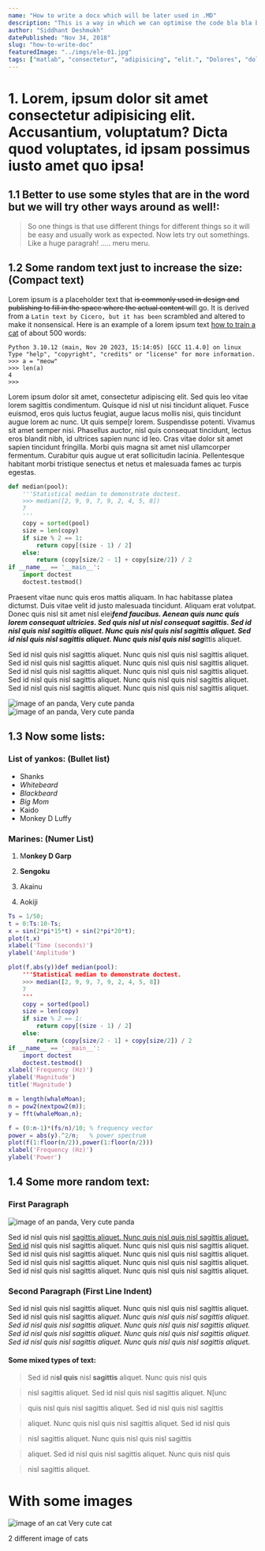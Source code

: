 ```yaml
---
name: "How to write a docx which will be later used in .MD"
description: "This is a way in which we can optimise the code bla bla bla Lorem ipsum dolor sit, amet consectetur adipisicing elit. Aliquid sequi necessitatibus atque omnis neque, dolorem distinctio possimus quis reiciendis repellendus."
author: "Siddhant Deshmukh"
datePublished: "Nov 34, 2018"
slug: "how-to-write-doc"
featuredImage: "../imgs/ele-01.jpg"
tags: ["matlab", "consectetur", "adipisicing", "elit.", "Dolores", "doloremque"]
---
```



# 1. Lorem, ipsum dolor sit amet consectetur adipisicing elit. Accusantium, voluptatum? Dicta quod voluptates, id ipsam possimus iusto amet quo ipsa!

## 1.1 Better to use some styles that are in the word but we will try other ways around as well!:

> So one things is that use different things for different things so it
> will be easy and usually work as expected. Now lets try out
> somethings. Like a huge paragrah! ..... meru meru.

## 1.2 Some random text just to increase the size: (Compact text)

Lorem ipsum is a placeholder text that ~~is commonly used in design and
publishing to fill in the space where the actual content w~~ill go. It
is derived from a `Latin text by Cicero, but it has been` scrambled and
altered to make it nonsensical. Here is an example of a lorem ipsum text [how to train a cat]('www.how-to-train-cat.com')
of about 500 words:

```shell
Python 3.10.12 (main, Nov 20 2023, 15:14:05) [GCC 11.4.0] on linux
Type "help", "copyright", "credits" or "license" for more information.
>>> a = "meow"
>>> len(a)
4
>>> 
```

Lorem ipsum dolor sit amet, consectetur adipiscing elit. Sed quis leo
vitae lorem sagittis condimentum. Quisque id nisl ut nisi tincidunt
aliquet. Fusce euismod, eros quis luctus feugiat, augue lacus mollis
nisi, quis tincidunt augue lorem ac nunc. Ut quis sempe[r lorem.
Suspendisse potenti. Vivamus sit amet semper nisi. Phasellus auctor,
nisl quis consequat tincidunt, lectus eros blandit nibh, id ultrices
sapien nunc id leo. Cras vitae dolor sit amet sapien tincidunt
fringilla. Morbi quis magna sit amet nisl ullamcorper
fermentum. Curabitur quis augue ut erat sollicitudin
lacinia. Pellentesque habitant morbi tristique senectus et netus et
malesuada fames ac turpis egestas.

```python
def median(pool):
    '''Statistical median to demonstrate doctest.
    >>> median([2, 9, 9, 7, 9, 2, 4, 5, 8])
    7
    '''
    copy = sorted(pool)
    size = len(copy)
    if size % 2 == 1:
        return copy[(size - 1) / 2]
    else:
        return (copy[size/2 - 1] + copy[size/2]) / 2
if __name__ == '__main__':
    import doctest
    doctest.testmod()
```


Praesent vitae nunc quis eros mattis
aliquam. In hac habitasse platea dictumst. Duis vitae velit id justo
malesuada tincidunt. Aliquam erat volutpat. Donec quis nisl sit amet
nisl elei***fend faucibus. Aenean quis nunc quis lorem consequat
ultricies. Sed quis nisl ut nisl consequat sagittis. Sed id nisl quis
nisl sagittis aliquet. Nunc quis nisl quis nisl sagittis aliquet. Sed id
nisl quis nisl sagittis aliquet. Nunc quis nisl quis nisl sag***ittis
aliquet.

Sed id nisl quis nisl sagittis aliquet. Nunc quis nisl quis nisl
sagittis aliquet. Sed id nisl quis nisl sagittis aliquet. Nunc quis nisl
quis nisl sagittis aliquet. Sed id nisl quis nisl sagittis aliquet. Nunc
quis nisl quis nisl sagittis aliquet. Sed id nisl quis nisl sagittis
aliquet. Nunc quis nisl quis nisl sagittis aliquet. Sed id nisl quis
nisl sagittis aliquet. Nunc quis nisl quis nisl sagittis aliquet.


![image of an panda, Very cute panda](./ele-07.jpeg)
![image of an panda, Very cute panda](../imgs/ele-08.jpg)


## 1.3 Now some lists:

### List of yankos: (Bullet list)

  * Shanks
  * *Whitebeard*
  * *Blackbeard*
  * *Big Mom*
  * Kaido
  * Monkey D Luffy

### Marines: (Numer List)

1.  M**onkey D Garp**
2.  **Sengoku**

3.  Akainu
4.  Aokiji


```matlab
Ts = 1/50;
t = 0:Ts:10-Ts;
x = sin(2*pi*15*t) + sin(2*pi*20*t);
plot(t,x)
xlabel('Time (seconds)')
ylabel('Amplitude')

plot(f,abs(y))def median(pool):
    '''Statistical median to demonstrate doctest.
    >>> median([2, 9, 9, 7, 9, 2, 4, 5, 8])
    7
    '''
    copy = sorted(pool)
    size = len(copy)
    if size % 2 == 1:
        return copy[(size - 1) / 2]
    else:
        return (copy[size/2 - 1] + copy[size/2]) / 2
if __name__ == '__main__':
    import doctest
    doctest.testmod()
xlabel('Frequency (Hz)')
ylabel('Magnitude')
title('Magnitude')
```

```matlab
m = length(whaleMoan);
n = pow2(nextpow2(m));
y = fft(whaleMoan,n);
```

```matlab
f = (0:n-1)*(fs/n)/10; % frequency vector
power = abs(y).^2/n;   % power spectrum
plot(f(1:floor(n/2)),power(1:floor(n/2)))
xlabel('Frequency (Hz)')
ylabel('Power')
```

## 1.4 Some more random text:

### First Paragraph 

![image of an panda, Very cute panda](./image1.jpeg)

Sed id nisl quis nisl [sagittis aliquet. Nunc quis nisl quis nisl sagittis aliquet. Sed id]('www/meow.com') nisl quis nisl sagittis aliquet. Nunc quis nisl
quis nisl sagittis aliquet. Sed id nisl quis nisl sagittis aliquet. Nunc
quis nisl quis nisl sagittis aliquet. Sed id  nisl quis nisl sagittis
aliquet. Nunc quis nisl quis nisl sagittis aliquet. Sed id nisl quis
nisl sagittis aliquet. Nunc quis nisl quis nisl sagittis aliquet.

### Second Paragraph (First Line Indent)

Sed id nisl quis nisl sagittis aliquet. Nunc quis nisl quis nisl
sagittis aliquet. Sed id nisl quis nisl sagittis ali*quet. Nunc quis
nisl quis nisl sagittis aliquet. Sed id nisl quis nisl sagittis aliquet.
Nunc quis nisl quis nisl sagittis aliquet. Sed id nisl quis nisl
sagittis aliquet. Nunc quis nisl quis nisl sagittis aliquet. Sed id nisl
quis nisl sagittis aliquet. Nunc quis nisl quis nisl sagittis alique*t.

#### Some mixed types of text:

> Sed id ni**sl quis** nisl **sagittis** aliquet. Nunc quis nisl quis

> nisl sagittis aliquet. Sed id nisl quis nisl sagittis aliquet. N[unc

> quis nisl quis nisl sagittis aliquet. Sed id nisl quis nisl sagittis

> aliquet. Nunc quis nisl quis nisl sagittis aliquet. Sed id nisl quis

> nisl sagittis aliquet. Nunc quis nisl quis nisl sagittis

> aliquet. Sed id nisl quis nisl sagittis aliquet. Nunc quis nisl quis

> nisl sagittis aliquet.

# With some images

![image of an cat Very cute cat](./image2.jpeg)

2 different image of cats
